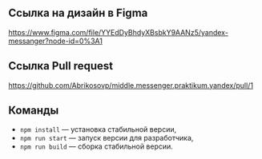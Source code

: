 ## Ссылка на дизайн в Figma

https://www.figma.com/file/YYEdDyBhdyXBsbkY9AANz5/yandex-messanger?node-id=0%3A1

## Ссылка Pull request

https://github.com/Abrikosovp/middle.messenger.praktikum.yandex/pull/1


## Команды

- `npm install` — установка стабильной версии,
- `npm run start` — запуск версии для разработчика,
- `npm run build` — сборка стабильной версии.
